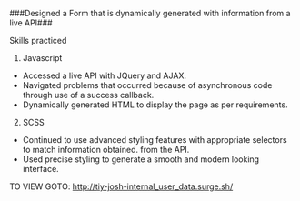 ###Designed a Form that is dynamically generated with information from a live API###

Skills practiced

1. Javascript
  * Accessed a live API with JQuery and AJAX.
  * Navigated problems that occurred because of asynchronous code through use of a success callback.
  * Dynamically generated HTML to display the page as per requirements.

2. SCSS
  * Continued to use advanced styling features with appropriate selectors to match information obtained. from the API.
  * Used precise styling to generate a smooth and modern looking interface.

TO VIEW GOTO: http://tiy-josh-internal_user_data.surge.sh/
